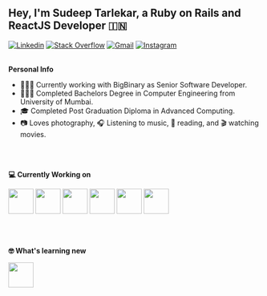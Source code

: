 ## Hey, I'm Sudeep Tarlekar, a Ruby on Rails and ReactJS Developer <span>&#x1F1EE;&#x1F1F3;</span>

[![Linkedin](https://img.shields.io/badge/-LinkedIn-blue?style=plastic&logo=Linkedin&logoColor=white)](https://www.linkedin.com/in/sudeep-tarlekar-61526737/)
[![Stack Overflow](https://img.shields.io/badge/-StackOverflow-white?style=plastic&logo=stack%20overflow)](https://stackoverflow.com/users/5076284/sudeeptarlekar)
[![Gmail](https://img.shields.io/badge/-Gmail-c14438?style=plastic&logo=Gmail&logoColor=white)](mailto:sudeeptarlekar@gmail.com)
[![Instagram](https://img.shields.io/badge/-Instagram-c13584?style=plastic&labelColor=c13584&logo=instagram&logoColor=white)](https://www.instagram.com/sudeeptarlekar2092/)
<br />
<br />

**Personal Info**
- 🧑🏻‍💻 Currently working with BigBinary as Senior Software Developer.
- 👨🏻‍🎓 Completed Bachelors Degree in Computer Engineering from University of Mumbai.
- 🎓 Completed Post Graduation Diploma in Advanced Computing.
- 📷 Loves photography, 🎧 Listening to music, 📖 reading, and 🎬 watching movies.

<br />
<br />

**💻 Currently Working on**

<code><a href="https://www.ruby-lang.org/en/" target="_blank"><img height="50" src="https://www.vectorlogo.zone/logos/ruby-lang/ruby-lang-ar21.svg"></a></code>
<code><a href="https://www.python.org/" target="_blank"><img height="50" src="https://www.vectorlogo.zone/logos/python/python-ar21.svg"></a></code>
<code><a href="https://reactjs.org/" target="_blank"><img height="50" src="https://www.vectorlogo.zone/logos/reactjs/reactjs-ar21.svg"></a></code>
<code><a href="https://www.javascript.com/" target="_blank"><img height="50" src="https://www.vectorlogo.zone/logos/nodejs/nodejs-ar21.svg"></a></code>
<code><a href="https://www.docker.com/" target="_blank"><img height="50" src="https://www.vectorlogo.zone/logos/docker/docker-ar21.svg"></a></code>
<code><a href="https://aws.amazon.com/" target="_blank"><img height="50" src="https://www.vectorlogo.zone/logos/amazon_aws/amazon_aws-ar21.svg"></a></code>

<br />
<br />

**🤓 What's learning new**

<code><a href="https://nextjs.org/" target="_blank"><img height="50" src="https://upload.vectorlogo.zone/logos/nextjs/images/2d3864ef-00e0-4026-ab1d-30e4a98e2899.svg"></a></code>


